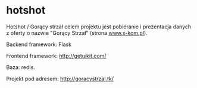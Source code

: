 # hotshot

Hotshot / Gorący strzał celem projektu jest pobieranie i prezentacja danych z oferty o nazwie "Gorący Strzał" (strona www.x-kom.pl).


Backend framework: Flask

Frontend framework: http://getuikit.com/

Baza: redis.

Projekt pod adresem: http://goracystrzal.tk/
